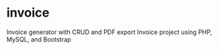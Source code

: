 # invoice
Invoice generator with CRUD and PDF export  Invoice project using PHP, MySQL, and Bootstrap
